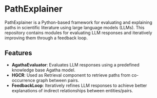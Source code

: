 # PathExplainer

PathExplainer is a Python-based framework for evaluating and explaining paths in scientific literature using large language models (LLMs). This repository contains modules for evaluating LLM responses and iteratively improving them through a feedback loop.

## Features

- **AgathaEvaluator**: Evaluates LLM responses using a predefined knowledge base Agatha model.
- **HGCR**: Used as Retrieval component to retrieve paths from co-occurrence graph between pairs.
- **FeedbackLoop**: Iteratively refines LLM responses to achieve better explanations of indirect relationships between entities/pairs.
